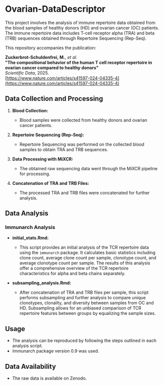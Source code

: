 # Ovarian-DataDescriptor

This project involves the analysis of immune repertoire data obtained from the blood samples of healthy donors (HD) and ovarian cancer (OC) patients. 
The immune repertoire data includes T-cell receptor alpha (TRA) and beta (TRB) sequences obtained through Repertoire Sequencing (Rep-Seq).

This repository accompanies the publication:

**Zuckerbrot-Schuldenfrei, M.**, *et al.*  
**"The compositional behavior of the human T cell receptor repertoire in ovarian cancer compared to healthy donors"**  
*Scientific Data*, 2025.  
[https://www.nature.com/articles/s41597-024-04335-4](https://www.nature.com/articles/s41597-024-04335-4)

## Data Collection and Processing

1. **Blood Collection:**
   - Blood samples were collected from healthy donors and ovarian cancer patients.

2. **Repertoire Sequencing (Rep-Seq):**
   - Repertoire Sequencing was performed on the collected blood samples to obtain TRA and TRB sequences.

3. **Data Processing with MiXCR:**
   - The obtained raw sequencing data went through the MiXCR pipeline for processing.

4. **Concatenation of TRA and TRB Files:**
   - The processed TRA and TRB files were concatenated for further analysis.

## Data Analysis

### Immunarch Analysis

- **initial_stats.Rmd:**
  - This script provides an initial analysis of the TCR repertoire data using the `immunarch` package. It calculates basic statistics including clone count, average clone count per sample, clonotype count, and average clonotype count per sample. The results of this analysis offer a comprehensive overview of the TCR repertoire characteristics for alpha and beta chains separately. 

- **subsampling_analysis.Rmd:**
  - After concatenation of TRA and TRB files per sample, this script performs subsampling and further analysis to compare unique clonotypes, clonality, and diversity between samples from OC and HD. Subsampling allows for an unbiased comparison of TCR repertoire features between groups by equalizing the sample sizes. 

## Usage

- The analysis can be reproduced by following the steps outlined in each analysis script.
- Immunarch package version 0.9 was used.

## Data Availability

- The raw data is available on Zenodo.

